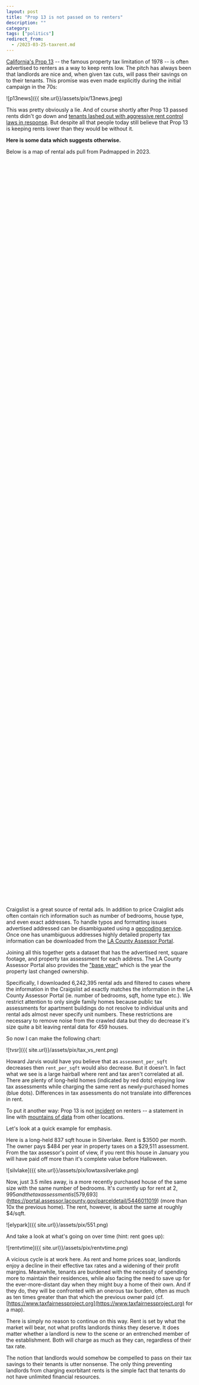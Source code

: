 ```yaml
---
layout: post
title: "Prop 13 is not passed on to renters"
description: ""
category:
tags: ["politics"]
redirect_from:
  - /2023-03-25-taxrent.md
---
```


[California's Prop 13](https://en.wikipedia.org/wiki/1978_California_Proposition_13) -- the famous property tax limitation of 1978 -- is often advertised to renters as a way to keep rents low. The pitch has always been that landlords are nice and, when given tax cuts, will pass their savings on to their tenants. This promise was even made explicitly during the initial campaign in the 70s:

![p13news]({{ site.url}}/assets/pix/13news.jpeg)

This was pretty obviously a lie. And of course shortly after Prop 13 passed rents didn't go down and [tenants lashed out with aggressive rent control laws in response](
https://luskincenter.history.ucla.edu/wp-content/uploads/sites/66/2018/09/People-Are-Simply-Unable-to-Pay-the-Rent.pdf). But despite all that people today still believe that Prop 13 is keeping rents lower than they would be without it.

**Here is some data which suggests otherwise.**

Below is a map of rental ads pull from Padmapped in 2023. 

<!-- include the Google Maps API library -->
<script src="https://maps.googleapis.com/maps/api/js?key=AIzaSyAmyD-W9Xa4PqaRVMOpFRHASZ1oqXVT4Yw"></script>

<!-- csv parse library -->
<script src="https://cdnjs.cloudflare.com/ajax/libs/PapaParse/5.3.0/papaparse.min.js"></script>

<!-- create a div to hold the map -->
<div id="map" style="width: 100%; height: 50vh;"></div>

<!-- add a script to initialize the map and add markers -->
<script>
    async function fetchCsvData() {
        const response = await fetch('{{ site.url }}/assets/taxrentlocations.tsv');
        const csvData = await response.text();
        return csvData;
      }

    function parseCsv(csv) {
        const parsed = Papa.parse(csv, {
          header: true,
          skipEmptyLines: true,
        });
        return parsed.data;
      }

   async function initMap() {
     const csvData = await fetchCsvData();
     const locations = parseCsv(csvData);
     const center = new google.maps.LatLng(locations[0].glat, locations[0].glng);

     const map = new google.maps.Map(document.getElementById('map'), {
       zoom: 10,
       center: center,
     });

     locations.forEach(location => {
       const latLng = new google.maps.LatLng(location.glat, location.glng);
       const marker = new google.maps.Marker({
         position: latLng,
         icon: {
           path: google.maps.SymbolPath.CIRCLE,
           fillColor: location.gmap_color,
           fillOpacity: 0.94,
           scale: 5.5,
           strokeWeight: 0,
         },
         map: map,
       });

       const infowindowContent = `
         <div style="color: black;">
           <h4>${location.gaddress}</h4>
           <p>Current Rent: $${location.current_rent}</p>
           <p>Current Assessment: $${location.current_assessment}</p>
           <p>Assessment to Rent Ratio: ${location.assessment_to_rent_ratio}</p>
           <p>Base Year: ${location.BaseValue_Year}</p>
           <p><a href="${location.lagov}" target="_blank">View Tax Data</a></p>
           <p><a href="${location.screenshot}" target="_blank">View Ad</a></p>
         </div>
       `;

       const infowindow = new google.maps.InfoWindow({
         content: infowindowContent,
       });

       marker.addListener('click', () => {
         infowindow.open(map, marker);
       });
     });
   }

   google.maps.event.addDomListener(window, 'load', initMap);
</script>



<!--more-->

Craigslist is a great source of rental ads. In addition to price Craiglist ads often contain rich information such as number of bedrooms, house type, and even exact addresses. To handle typos and formatting issues advertised addressed can be disambiguated using a [geocoding service](https://developers.google.com/maps/documentation/geocoding/overview). Once one has unambiguous addresses highly detailed property tax information can be downloaded from the [LA County Assessor Portal](https://portal.assessor.lacounty.gov/parceldetail/7250005018).

Joining all this together gets a dataset that has the advertised rent, square footage, and property tax assessment for each address. The LA County Assessor Portal also provides the ["base year"](https://assessor.lacounty.gov/homeowners/realproperty) which is the year the property last changed ownership.

Specifically, I downloaded 6,242,395 rental ads and filtered to cases where the information in the Craigslist ad exactly matches the information in the LA County Assessor Portal (ie. number of bedrooms, sqft, home type etc.). We restrict attention to only single family homes because public tax assessments for apartment buildings do not resolve to individual units and rental ads almost never specify unit numbers. These restrictions are necessary to remove noise from the crawled data but they do decrease it's size quite a bit leaving rental data for 459 houses.

So now I can make the following chart:

![tvsr]({{ site.url}}/assets/pix/tax_vs_rent.png)

Howard Jarvis would have you believe that as `assesment_per_sqft` decreases then `rent_per_sqft` would also decrease. But it doesn't. In fact what we see is a large hairball where rent and tax aren't correlated at all. There are plenty of long-held homes (indicated by red dots) enjoying low tax assessments while charging the same rent as newly-purchased homes (blue dots). Differences in tax assessments do not translate into differences in rent.

To put it another way: Prop 13 is not [incident](https://en.wikipedia.org/wiki/Tax_incidence) on renters -- a statement in line with [mountains of data](https://gameofrent.com/content/can-lvt-be-passed-on-to-tenants) from other locations.

Let's look at a quick example for emphasis.

Here is a long-held 837 sqft house in Silverlake. Rent is $3500 per month. The owner pays $484 per year in property taxes on a $29,511 assessment. From the tax assessor's point of view, if you rent this house in January you will have paid off more than it's complete value before Halloween.

![silvlake]({{ site.url}}/assets/pix/lowtaxsilverlake.png)

Now, just 3.5 miles away, is a more recently purchased house of the same size with the same number of bedrooms. It's currently up for rent at $2,995 and the tax assessment is [$579,693](https://portal.assessor.lacounty.gov/parceldetail/5446011019) (more than 10x the previous home). The rent, however, is about the same at roughly $4/sqft. 

![elypark]({{ site.url}}/assets/pix/551.png)

And take a look at what's going on over time (hint: rent goes up):

![rentvtime]({{ site.url}}/assets/pix/rentvtime.png)

A vicious cycle is at work here. As rent and home prices soar, landlords enjoy a decline in their effective tax rates and a widening of their profit margins.  Meanwhile, tenants are burdened with the necessity of spending more to maintain their residences, while also facing the need to save up for the ever-more-distant day when they might buy a home of their own. And if they do, they will be confronted with an onerous tax burden, often as much as ten times greater than that which the previous owner paid (cf. [https://www.taxfairnessproject.org](https://www.taxfairnessproject.org) for a map).

There is simply no reason to continue on this way. Rent is set by what the market will bear, not what profits landlords thinks they deserve. It does matter whether a landlord is new to the scene or an entrenched member of the establishment. Both will charge as much as they can, regardless of their tax rate.

The notion that landlords would somehow be compelled to pass on their tax savings to their tenants is utter nonsense. The only thing preventing landlords from charging exorbitant rents is the simple fact that tenants do not have unlimited financial resources.

